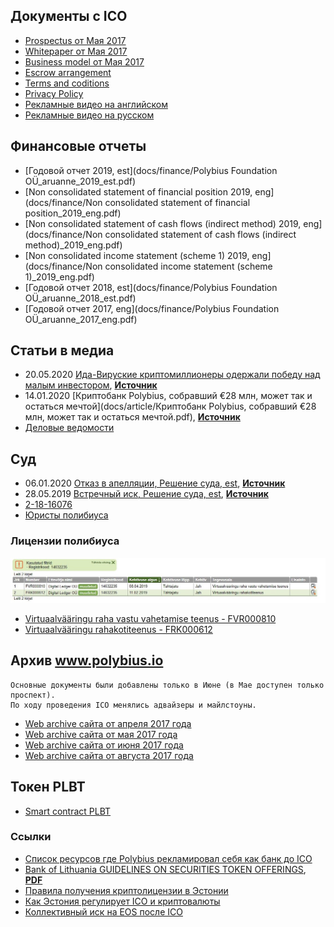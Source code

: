 
## Документы с ICO

- [Prospectus от Мая 2017](docs/ico/prospectus.pdf)
- [Whitepaper от Мая 2017](docs/ico/token_whitepaper.pdf)
- [Business model от Мая 2017](docs/ico/business_model.pdf)
- [Escrow arrangement](docs/ico/escrow_arrangement.pdf)
- [Terms and coditions](docs/ico/terms_and_conditions.pdf)
- [Privacy Policy](docs/ico/privacy_policy.pdf)
- [Рекламные видео на английском](https://www.youtube.com/playlist?list=PLjlIy-7g2Ve_HYJbI64EP6t5zuS7dPJkB)
- [Рекламные видео на русском](https://www.youtube.com/playlist?list=PLjlIy-7g2Ve-Rf1f8HxOjT6xzmfRhOBSX)

## Финансовые отчеты

- [Годовой отчет 2019, est](docs/finance/Polybius Foundation OÜ_aruanne_2019_est.pdf)
- [Non consolidated statement of financial position 2019, eng](docs/finance/Non consolidated statement of financial position_2019_eng.pdf)
- [Non consolidated statement of cash flows (indirect method) 2019, eng](docs/finance/Non consolidated statement of cash flows (indirect method)_2019_eng.pdf)
- [Non consolidated income statement (scheme 1) 2019, eng](docs/finance/Non consolidated income statement (scheme 1)_2019_eng.pdf)
- [Годовой отчет 2018, est](docs/finance/Polybius Foundation OÜ_aruanne_2018_est.pdf)
- [Годовой отчет 2017, eng](docs/finance/Polybius Foundation OÜ_aruanne_2017_eng.pdf)

## Статьи в медиа

- 20.05.2020 [Ида-Вируские криптомиллионеры одержали победу над малым инвестором](docs/article/Ида_Вируские_криптомиллионеры_одержали_победу_над_малым_инвестором.pdf), [**Источник**](https://www.dv.ee/novosti/2020/05/20/ida-viruskie-kriptomillionery-oderzhali-pobedu-nad-malym-investorom)
- 14.01.2020 [Криптобанк Polybius, собравший €28 млн, может так и остаться мечтой](docs/article/Криптобанк Polybius, собравший €28 млн, может так и остаться мечтой.pdf), [**Источник**](https://www.dv.ee/novosti/2020/01/14/kriptobank-polybius-sobravshij-28-mln-mozhet-tak-i-ostatsja-mechtoj)
- [Деловые ведомости](https://www.dv.ee/search?q=Polybius&sort=date)

## Cуд


- 06.01.2020 [Отказ в апелляции, Решение суда, est](docs/lawsuit/kohtuotsus_06.01.2020.pdf), [**Источник**](https://www.riigiteataja.ee/kohtulahendid/fail.html?fid=267093508)
- 28.05.2019 [Встречный иск, Решение суда, est](docs/lawsuit/kohtuotsus_28.05.2019.pdf), [**Источник**](https://www.riigiteataja.ee/kohtulahendid/fail.html?fid=267732495)
- [2-18-16076](https://www.riigiteataja.ee/kohtulahendid/otsingutulemus.html?kohtuasjaNumber=2-18-16076)
- [Юристы полибиуса](https://www.sorainen.com/deals/estonian-court-explains-tokenholders-rights)

### Лицензии полибиуса

![Licenses](images/polybius_licenses.jpg)

- [Virtuaalvääringu raha vastu vahetamise teenus - FVR000810](https://mtr.mkm.ee/taotluse_tulemus/506097)
- [Virtuaalvääringu rahakotiteenus - FRK000612](https://mtr.mkm.ee/taotluse_tulemus/501496)

## Арxив www.polybius.io

```
Основные документы были добавлены только в Июне (в Мае доступен только проспект). 
По ходу проведения ICO менялись адвайзеры и майлстоуны. 
```

- [Web archive сайта от апреля 2017 года](https://web.archive.org/web/20170420094524/http://www.polybius.io/)
- [Web archive сайта от мая 2017 года](https://web.archive.org/web/20170517064646/https://polybius.io/)
- [Web archive сайта от июня 2017 года](https://web.archive.org/web/20170604144240/https://polybius.io/#documents)
- [Web archive сайта от августа 2017 года](https://web.archive.org/web/20170806071446/https://polybius.io/)

## Токен PLBT

- [Smart contract PLBT](https://etherscan.io/address/0x0AfFa06e7Fbe5bC9a764C979aA66E8256A631f02#code)

### Ссылки

- [Список ресурсов где Polybius рекламировал себя как банк до ICO](links.md)
- [Bank of Lithuania GUIDELINES ON SECURITIES TOKEN OFFERINGS](https://www.aipt.lt/lietuvos-bankas-kviecia-issakyti-nuomone-del-vertybiniu-popieriu-pozymiu-turinciu-zetonu-siulymo-gairiu/), [**PDF**](https://www.lb.lt/uploads/consultations/docs/21877_57f454a0941b935920614c709cf9b937.pdf)
- [Правила получения криптолицензии в Эстонии](https://forklog.com/yuristy-rasskazali-o-novyh-pravilah-polucheniya-kriptolitsenzii-v-estonii)
- [Как Эстония регулирует ICO и криптовалюты](https://lawstrust.com/news/kak-ehstoniya-reguliruet-ico-i-kriptovalyuty)
- [Коллективный иск на EOS после ICO](https://forklog.com/protiv-block-one-broka-pirsa-i-dena-larimera-podan-kollektivnyj-isk-v-svyazi-s-ico-proekta-eos/)